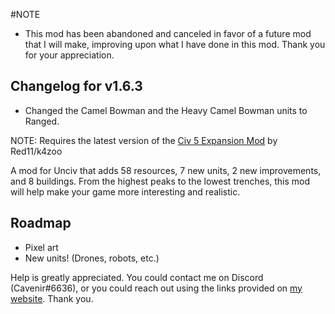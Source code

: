 #NOTE
- This mod has been abandoned and canceled in favor of a future mod that I will make, improving upon what I have done in this mod. Thank you for your appreciation.

## Changelog for v1.6.3
- Changed the Camel Bowman and the Heavy Camel Bowman units to Ranged.

NOTE: Requires the latest version of the [Civ 5 Expansion Mod](https://github.com/k4zoo/Civ5ExpansionMod) by Red11/k4zoo

A mod for Unciv that adds 58 resources, 7 new units, 2 new improvements, and 8 buildings. From the highest peaks to the lowest trenches, this mod will help make your game more interesting and realistic.

## Roadmap
- Pixel art
- New units! (Drones, robots, etc.)

Help is greatly appreciated. You could contact me on Discord (Cavenir#6636), or you could reach out using the links provided on [my website](https://secession-cycles.carrd.co). Thank you.
